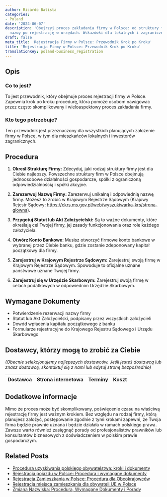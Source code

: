 ```yaml
---
author: Ricardo Batista
categories:
- Poland
date: '2024-06-07'
description: 'Obejrzyj proces zakładania firmy w Polsce: od struktury firmy i rezerwacji
  nazwy po rejestrację w urzędach. Wskazówki dla lokalnych i zagranicznych inwestorów.'
draft: false
meta_title: 'Rejestracja Firmy w Polsce: Przewodnik Krok po Kroku'
title: 'Rejestracja Firmy w Polsce: Przewodnik Krok po Kroku'
translationKey: poland-business_registration
---
```



## Opis
### Co to jest?
To jest przewodnik, który obejmuje proces rejestracji firmy w Polsce. Zapewnia krok po kroku procedurę, która pomoże osobom nawigować przez często skomplikowany i wieloaspektowy proces zakładania firmy.

### Kto tego potrzebuje?
Ten przewodnik jest przeznaczony dla wszystkich planujących założenie firmy w Polsce, w tym dla mieszkańców lokalnych i inwestorów zagranicznych.

## Procedura

1. **Określ Strukturę Firmy:** Zdecyduj, jaki rodzaj struktury firmy jest dla Ciebie najlepszy. Powszechne struktury firm w Polsce obejmują jednoosobowe działalności gospodarcze, spółki z ograniczoną odpowiedzialnością i spółki akcyjne.

2. **Zarezerwuj Nazwę Firmy:** Zarezerwuj unikalną i odpowiednią nazwę firmy. Możesz to zrobić w Krajowym Rejestrze Sądowym (Krajowy Rejestr Sądowy: https://ekrs.ms.gov.pl/web/wyszukiwarka-krs/strona-glowna).

3. **Przygotuj Statut lub Akt Założycielski:** Są to ważne dokumenty, które określają cel Twojej firmy, jej zasady funkcjonowania oraz role każdego założyciela.

4. **Otwórz Konto Bankowe:** Musisz otworzyć firmowe konto bankowe w wybranej przez Ciebie banku, gdzie zostanie zdeponowany kapitał początkowy dla firmy.

5. **Zarejestruj w Krajowym Rejestrze Sądowym:** Zarejestruj swoją firmę w Krajowym Rejestrze Sądowym. Spowoduje to oficjalne uznane państwowe uznane Twojej firmy.

6. **Zarejestruj się w Urzędzie Skarbowym:** Zarejestruj swoją firmę w celach podatkowych w odpowiednim Urzędzie Skarbowym.

## Wymagane Dokumenty
- Potwierdzenie rezerwacji nazwy firmy
- Statut lub Akt Założycielski, podpisany przez wszystkich założycieli
- Dowód wpłacenia kapitału początkowego z banku
- Formularze rejestracyjne do Krajowego Rejestru Sądowego i Urzędu Skarbowego

## Dostawcy, którzy mogą to zrobić za Ciebie

_(Obecnie selekcjonujemy najlepszych dostawców. Jeśli jesteś dostawcą lub znasz dostawcę, skontaktuj się z nami lub edytuj stronę bezpośrednio)_

| Dostawca        |     Strona internetowa  |     Terminy     |       Koszt      |
| :-------------: | :-------------: |  :-------------: | :-------------: |

## Dodatkowe informacje
Mimo że proces może być skomplikowany, poświęcenie czasu na właściwą rejestrację firmy jest ważnym krokiem. Bez względu na rodzaj firmy, którą planujesz założyć, postępowanie zgodnie z tymi krokami zapewni, że Twoja firma będzie prawnie uznana i będzie działała w ramach polskiego prawa. Zawsze warto również zasięgnąć porady od profesjonalistów prawników lub konsultantów biznesowych z doświadczeniem w polskim prawie gospodarczym.
## Related Posts

- [Procedura uzyskiwania polskiego obywatelstwa: kroki i dokumenty](https://tramitit.com/pl/guides/poland/wniosek_o_obywatelstwo/)
- [Rejestracja pojazdu w Polsce: Procedura i wymagane dokumenty](https://tramitit.com/pl/guides/poland/zarejestrowanie_pojazdu/)
- [Rejestracja Zamieszkania w Polsce: Procedura dla Obcokrajowców](https://tramitit.com/pl/guides/poland/zameldowanie_cudzoziemca/)
- [Rejestracja miejsca zamieszkania dla obywateli UE w Polsce](https://tramitit.com/pl/guides/poland/rejestracja_pobytu_obywatela_ue/)
- [Zmiana Nazwiska: Procedura, Wymagane Dokumenty i Porady](https://tramitit.com/pl/guides/poland/zgloszenie_zmiany_imienia/)